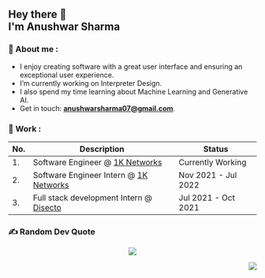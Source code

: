 <h2> Hey there 👋
<br />
I'm Anushwar Sharma
</h2>


### 👾 About me :
- I enjoy creating software with a great user interface and ensuring an exceptional user experience.
- I’m currently working on Interpreter Design.
- I also spend my time learning about Machine Learning and Generative AI.
- Get in touch: **anushwarsharma07@gmail.com**.

### 🔬 Work :
|No.|Description|Status|
|-|-|-|
|1.|Software Engineer @ [1K Networks](https://www.1knetworks.com/)|Currently Working|
|2.|Software Engineer Intern @ [1K Networks](https://www.1knetworks.com/)|Nov 2021 - Jul 2022|
|3.|Full stack development Intern @ [Disecto](https://www.disecto.com/)|Jul 2021 - Oct 2021|

### ✍️ Random Dev Quote
<div align="center">
  
  ![](https://quotes-github-readme.vercel.app/api?type=horizontal&theme=dark)
  
</div>

<p align="right" width="100%">
  <img src="https://komarev.com/ghpvc/?username=Anushwar&style=plastic&label=Views">
</p>
